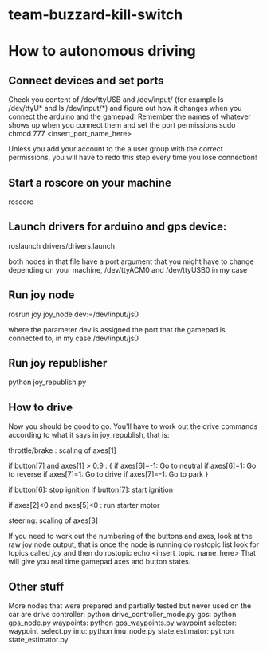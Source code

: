 # team-buzzard-kill-switch

# How to autonomous driving

## Connect devices and set ports
Check you content of /dev/ttyUSB and /dev/input/ (for example ls /dev/ttyU* and ls /dev/input/*) and figure out how it changes when you connect the arduino and the gamepad. Remember the names of whatever shows up when you connect them and set the port permissions
sudo chmod 777 <insert_port_name_here>

Unless you add your account to the a user group with the correct permissions, you will have to redo this step every time you lose connection!

## Start a roscore on your machine
roscore

## Launch drivers for arduino and gps device:
roslaunch drivers/drivers.launch

both nodes in that file have a port argument that you might have to change depending on your machine, /dev/ttyACM0 and /dev/ttyUSB0 in my case

## Run joy node
rosrun joy joy_node dev:=/dev/input/js0

where the parameter dev is assigned the port that the gamepad is connected to, in my case /dev/input/js0

## Run joy republisher
python joy_republish.py

## How to drive
Now you should be good to go. You'll have to work out the drive commands according to what it says in joy_republish, that is:

throttle/brake : scaling of axes[1]

if button[7] and axes[1] > 0.9 : {
if axes[6]=-1: Go to neutral
if axes[6]=1: Go to reverse
if axes[7]=1: Go to drive
if axes[7]=-1: Go to park
}

if button[6]: stop ignition
if button[7]: start ignition

if axes[2]<0 and axes[5]<0 : run starter motor

steering: scaling of axes[3]

If you need to work out the numbering of the buttons and axes, look at the raw joy node output, that is once the node is running do 
rostopic list
look for topics called *joy* and then do 
rostopic echo <insert_topic_name_here>
That will give you real time gamepad axes and button states.

## Other stuff
More nodes that were prepared and partially tested but never used on the car are
drive controller: python drive_controller_mode.py
gps: python gps_node.py
waypoints: python gps_waypoints.py
waypoint selector: waypoint_select.py
imu: python imu_node.py
state estimator: python state_estimator.py






